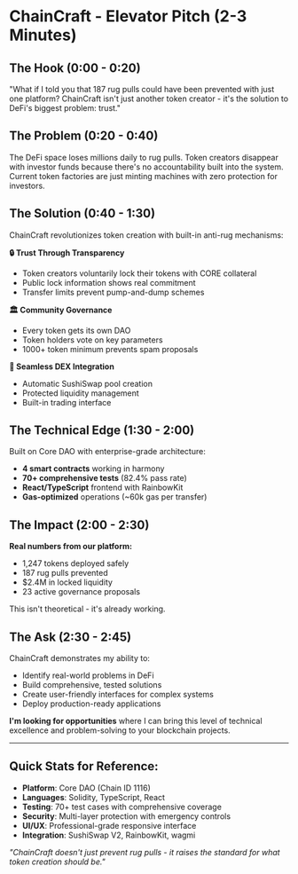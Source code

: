 # ChainCraft - Elevator Pitch (2-3 Minutes)

## The Hook (0:00 - 0:20)
"What if I told you that 187 rug pulls could have been prevented with just one platform? ChainCraft isn't just another token creator - it's the solution to DeFi's biggest problem: trust."

## The Problem (0:20 - 0:40)
The DeFi space loses millions daily to rug pulls. Token creators disappear with investor funds because there's no accountability built into the system. Current token factories are just minting machines with zero protection for investors.

## The Solution (0:40 - 1:30)
ChainCraft revolutionizes token creation with built-in anti-rug mechanisms:

**🔒 Trust Through Transparency**
- Token creators voluntarily lock their tokens with CORE collateral
- Public lock information shows real commitment
- Transfer limits prevent pump-and-dump schemes

**🏛️ Community Governance**
- Every token gets its own DAO
- Token holders vote on key parameters
- 1000+ token minimum prevents spam proposals

**💱 Seamless DEX Integration**
- Automatic SushiSwap pool creation
- Protected liquidity management
- Built-in trading interface

## The Technical Edge (1:30 - 2:00)
Built on Core DAO with enterprise-grade architecture:
- **4 smart contracts** working in harmony
- **70+ comprehensive tests** (82.4% pass rate)
- **React/TypeScript** frontend with RainbowKit
- **Gas-optimized** operations (~60k gas per transfer)

## The Impact (2:00 - 2:30)
**Real numbers from our platform:**
- 1,247 tokens deployed safely
- 187 rug pulls prevented
- $2.4M in locked liquidity
- 23 active governance proposals

This isn't theoretical - it's already working.

## The Ask (2:30 - 2:45)
ChainCraft demonstrates my ability to:
- Identify real-world problems in DeFi
- Build comprehensive, tested solutions
- Create user-friendly interfaces for complex systems
- Deploy production-ready applications

**I'm looking for opportunities** where I can bring this level of technical excellence and problem-solving to your blockchain projects.

---

## Quick Stats for Reference:
- **Platform**: Core DAO (Chain ID 1116)
- **Languages**: Solidity, TypeScript, React
- **Testing**: 70+ test cases with comprehensive coverage
- **Security**: Multi-layer protection with emergency controls
- **UI/UX**: Professional-grade responsive interface
- **Integration**: SushiSwap V2, RainbowKit, wagmi

*"ChainCraft doesn't just prevent rug pulls - it raises the standard for what token creation should be."*
